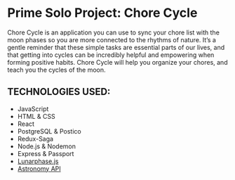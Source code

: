 # Prime Solo Project: Chore Cycle 

Chore Cycle is an application you can use to sync your chore list with the moon phases so you are more connected to the rhythms of nature. It’s a gentle reminder that these simple tasks are essential parts of our lives, and that getting into cycles can be incredibly helpful and empowering when forming positive habits. Chore Cycle will help you organize your chores, and teach you the cycles of the moon.

## TECHNOLOGIES USED: 
- JavaScript
- HTML & CSS
- React
- PostgreSQL & Postico
- Redux-Saga
- Node.js & Nodemon
- Express & Passport
- [Lunarphase.js](https://github.com/jasonsturges/lunarphase-js)
- [Astronomy API](https://docs.astronomyapi.com/)